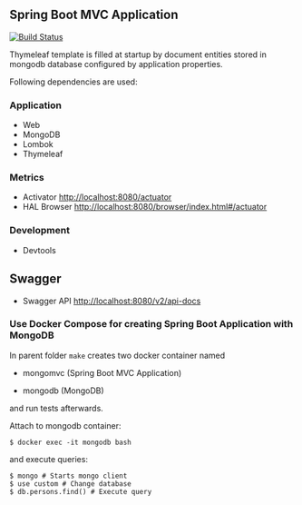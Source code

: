## Spring Boot MVC Application

[![Build Status](https://travis-ci.org/soerenehm/mongomvc.svg?branch=master)](https://travis-ci.org/soerenehm/mongomvc.svg?branch=master)

Thymeleaf template is filled at startup by document entities stored in mongodb database configured by application properties.

Following dependencies are used: 

### Application
- Web
- MongoDB
- Lombok
- Thymeleaf

### Metrics
- Activator [http://localhost:8080/actuator](http://localhost:8080/actuator)
- HAL Browser [http://localhost:8080/browser/index.html#/actuator](http://localhost:8080/browser/index.html#/actuator)

### Development
- Devtools

## Swagger
- Swagger API [http://localhost:8080/v2/api-docs](http://localhost:8080/v2/api-docs)

 
### Use Docker Compose for creating Spring Boot Application with MongoDB

In parent folder `make` creates two docker container named 

* mongomvc (Spring Boot MVC Application)

* mongodb (MongoDB)

and run tests afterwards.

Attach to mongodb container:

```sh-session
$ docker exec -it mongodb bash 
```
    
and execute queries:

```sh-session
$ mongo # Starts mongo client
$ use custom # Change database
$ db.persons.find() # Execute query
``` 

